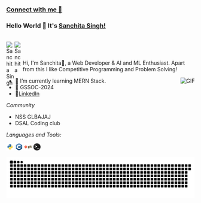 ### [Connect with me 💬](https://www.linkedin.com/in/sanchitasingh4050/) 

### Hello World 👋 It's [Sanchita Singh!](https://www.linkedin.com/in/sanchitasingh4050)

<br/>

<a href="https://www.linkedin.com/in/sanchitasingh4050/">
<img align="left" alt="Sanchita Singh" width="22px" src="https://cdn.jsdelivr.net/npm/simple-icons@v3/icons/linkedin.svg" />
</a>
<a href="https://www.instagram.com/sanchitasingh4050/">
<img align="left" alt="Sanchita" width="22px" src="https://cdn.jsdelivr.net/npm/simple-icons@v3/icons/instagram.svg" />
</a>
<!-- <a href="https://www.youtube.com/@fewzzztv">
<img align="left" alt="Mohit Singh | YouTube" width="22px" src="https://cdn.jsdelivr.net/npm/simple-icons@v3/icons/youtube.svg" />
</a> -->
<br />

<br />


Hi, I'm Sanchita🙌, a Web Developer & AI and ML Enthusiast. Apart from this I like Competitive Programming and Problem Solving!


<img align="right" alt="GIF" src="https://media.giphy.com/media/USV0ym3bVWQJJmNu3N/giphy.gif" />


- 🌱 I’m currently learning MERN Stack.
- 👯 GSSOC-2024
- 📝[LinkedIn](https://www.linkedin.com/in/sanchitasingh4050/)



*Community*
- NSS GLBAJAJ
- DSAL Coding club 


*Languages and Tools:*


<code><img height="20" src="https://raw.githubusercontent.com/github/explore/80688e429a7d4ef2fca1e82350fe8e3517d3494d/topics/python/python.png"></code>
<code><img height="20" src="https://raw.githubusercontent.com/github/explore/80688e429a7d4ef2fca1e82350fe8e3517d3494d/topics/cpp/cpp.png"></code>
<code><img height="20" src="https://raw.githubusercontent.com/github/explore/80688e429a7d4ef2fca1e82350fe8e3517d3494d/topics/git/git.png"></code>
<code><img height="20" src="https://raw.githubusercontent.com/github/explore/80688e429a7d4ef2fca1e82350fe8e3517d3494d/topics/terminal/terminal.png"></code>

<a href=#><img src="https://raw.githubusercontent.com/anmolwadhwaxx/anmolwadhwaxx/deda191d8faa317e1087ba3e16bee98b6b9b29ea/snake.svg"></a>
